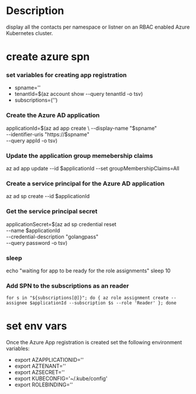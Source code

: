 # Description
display all the contacts per namespace or listner on an RBAC enabled Azure Kubernetes cluster.


# create azure spn

### set variables for creating app registration
* spname='<name-spn>'
* tenantId=$(az account show --query tenantId -o tsv)
* subscriptions=('<subscription-id>')

### Create the Azure AD application
applicationId=$(az ad app create \
    --display-name "$spname" \
    --identifier-uris "https://$spname" \
    --query appId -o tsv)

### Update the application group memebership claims
az ad app update --id $applicationId --set groupMembershipClaims=All

### Create a service principal for the Azure AD application
az ad sp create --id $applicationId

### Get the service principal secret
applicationSecret=$(az ad sp credential reset \
    --name $applicationId \
    --credential-description "golangpass" \
    --query password -o tsv)

### sleep
echo "waiting for app to be ready for the role assignments"
sleep 10

### Add SPN to the subscriptions as an reader
`
for s in "${subscriptions[@]}"; do {
    az role assignment create --assignee $applicationId --subscription $s --role 'Reader'
}; done
`

# set env vars
Once the Azure App registration is created set the following environment variables:

* export AZAPPLICATIONID='<spn-id>'
* export AZTENANT='<azure-tenant-id>'
* export AZSECRET='<spn-secret>'
* export KUBECONFIG='~/.kube/config'
* export ROLEBINDING='<name-of-rolebinding>'
